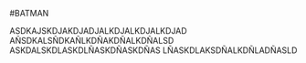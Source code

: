 #BATMAN

ASDKAJSKDJAKDJADJALKDJALKDJALKDJAD
AÑSDKALSÑDKAÑLKDÑAKDÑALKDÑALSD
ASKDALSKDLASKDLÑASKDÑASKDÑAS
LÑASKDLAKSDÑALKDÑLADÑASLD
